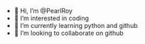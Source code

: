 - 👋 Hi, I’m @PearlRoy
- 👀 I’m interested in coding
- 🌱 I’m currently learning python and github
- 💞️ I’m looking to collaborate on github

<!---
PearlRoy/PearlRoy is a ✨ special ✨ repository because its `README.md` (this file) appears on your GitHub profile.
You can click the Preview link to take a look at your changes.
--->

